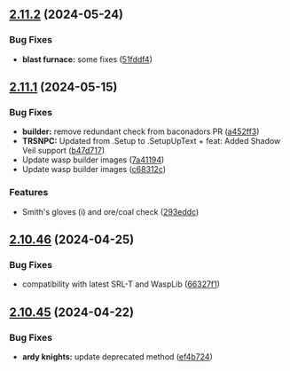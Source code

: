 ## [2.11.2](https://github.com/Torwent/wasp-free/compare/v2.11.1...v2.11.2) (2024-05-24)


### Bug Fixes

* **blast furnace:** some fixes ([51fddf4](https://github.com/Torwent/wasp-free/commit/51fddf42d1d378c4c9a4b08c4655dd614b3168f3))



## [2.11.1](https://github.com/Torwent/wasp-free/compare/v2.11.0...v2.11.1) (2024-05-15)


### Bug Fixes

* **builder:** remove redundant check from baconadors PR ([a452ff3](https://github.com/Torwent/wasp-free/commit/a452ff36fb0bfe84c16d51267b583ae30c6e2065))
* **TRSNPC:** Updated from .Setup to .SetupUpText + feat: Added Shadow Veil support ([b47d717](https://github.com/Torwent/wasp-free/commit/b47d71765a8e0d7467920ccff7f7c977612bebe6))
* Update wasp builder images ([7a41194](https://github.com/Torwent/wasp-free/commit/7a41194b5948a27d3e53020194fb43f50fa55d52))
* Update wasp builder images ([c68312c](https://github.com/Torwent/wasp-free/commit/c68312cbd8c04844620bb6e40720f2b9e8a6becb))


### Features

* Smith's gloves (i) and ore/coal check ([293eddc](https://github.com/Torwent/wasp-free/commit/293eddc280aa93adbc558da428c83e51eeb0ecdd))



## [2.10.46](https://github.com/Torwent/wasp-free/compare/v2.10.45...v2.10.46) (2024-04-25)


### Bug Fixes

* compatibility with latest SRL-T and WaspLib ([66327f1](https://github.com/Torwent/wasp-free/commit/66327f1ae419780845f6e2fc0dc5ec4d5a204b81))



## [2.10.45](https://github.com/Torwent/wasp-free/compare/v2.10.44...v2.10.45) (2024-04-22)


### Bug Fixes

* **ardy knights:** update deprecated method ([ef4b724](https://github.com/Torwent/wasp-free/commit/ef4b72478c59bd41191448fe1d478477de82fb7d))



